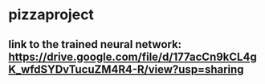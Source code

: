 # pizzaproject

## link to the trained neural network: https://drive.google.com/file/d/177acCn9kCL4gK_wfdSYDvTucuZM4R4-R/view?usp=sharing
